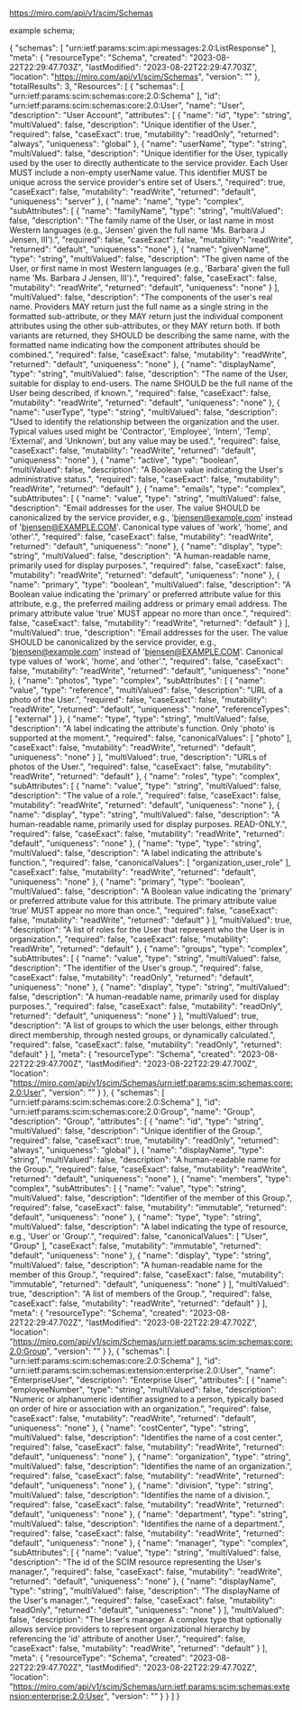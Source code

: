 
https://miro.com/api/v1/scim/Schemas

example schema;

{
    "schemas": [
        "urn:ietf:params:scim:api:messages:2.0:ListResponse"
    ],
    "meta": {
        "resourceType": "Schema",
        "created": "2023-08-22T22:29:47.703Z",
        "lastModified": "2023-08-22T22:29:47.703Z",
        "location": "https://miro.com/api/v1/scim/Schemas",
        "version": ""
    },
    "totalResults": 3,
    "Resources": [
        {
            "schemas": [
                "urn:ietf:params:scim:schemas:core:2.0:Schema"
            ],
            "id": "urn:ietf:params:scim:schemas:core:2.0:User",
            "name": "User",
            "description": "User Account",
            "attributes": [
                {
                    "name": "id",
                    "type": "string",
                    "multiValued": false,
                    "description": "Unique identifier of the User.",
                    "required": false,
                    "caseExact": true,
                    "mutability": "readOnly",
                    "returned": "always",
                    "uniqueness": "global"
                },
                {
                    "name": "userName",
                    "type": "string",
                    "multiValued": false,
                    "description": "Unique identifier for the User, typically used by the user to directly authenticate to the service provider. Each User MUST include a non-empty userName value. This identifier MUST be unique across the service provider's entire set of Users.",
                    "required": true,
                    "caseExact": false,
                    "mutability": "readWrite",
                    "returned": "default",
                    "uniqueness": "server"
                },
                {
                    "name": "name",
                    "type": "complex",
                    "subAttributes": [
                        {
                            "name": "familyName",
                            "type": "string",
                            "multiValued": false,
                            "description": "The family name of the User, or last name in most Western languages (e.g., 'Jensen' given the full name 'Ms. Barbara J Jensen, III').",
                            "required": false,
                            "caseExact": false,
                            "mutability": "readWrite",
                            "returned": "default",
                            "uniqueness": "none"
                        },
                        {
                            "name": "givenName",
                            "type": "string",
                            "multiValued": false,
                            "description": "The given name of the User, or first name in most Western languages (e.g., 'Barbara' given the full name 'Ms. Barbara J Jensen, III').",
                            "required": false,
                            "caseExact": false,
                            "mutability": "readWrite",
                            "returned": "default",
                            "uniqueness": "none"
                        }
                    ],
                    "multiValued": false,
                    "description": "The components of the user's real name. Providers MAY return just the full name as a single string in the formatted sub-attribute, or they MAY return just the individual component attributes using the other sub-attributes, or they MAY return both.  If both variants are returned, they SHOULD be describing the same name, with the formatted name indicating how the component attributes should be combined.",
                    "required": false,
                    "caseExact": false,
                    "mutability": "readWrite",
                    "returned": "default",
                    "uniqueness": "none"
                },
                {
                    "name": "displayName",
                    "type": "string",
                    "multiValued": false,
                    "description": "The name of the User, suitable for display to end-users.  The name SHOULD be the full name of the User being described, if known.",
                    "required": false,
                    "caseExact": false,
                    "mutability": "readWrite",
                    "returned": "default",
                    "uniqueness": "none"
                },
                {
                    "name": "userType",
                    "type": "string",
                    "multiValued": false,
                    "description": "Used to identify the relationship between the organization and the user. Typical values used might be 'Contractor', 'Employee', 'Intern', 'Temp', 'External', and 'Unknown', but any value may be used.",
                    "required": false,
                    "caseExact": false,
                    "mutability": "readWrite",
                    "returned": "default",
                    "uniqueness": "none"
                },
                {
                    "name": "active",
                    "type": "boolean",
                    "multiValued": false,
                    "description": "A Boolean value indicating the User's administrative status.",
                    "required": false,
                    "caseExact": false,
                    "mutability": "readWrite",
                    "returned": "default"
                },
                {
                    "name": "emails",
                    "type": "complex",
                    "subAttributes": [
                        {
                            "name": "value",
                            "type": "string",
                            "multiValued": false,
                            "description": "Email addresses for the user. The value SHOULD be canonicalized by the service provider, e.g., 'bjensen@example.com' instead of 'bjensen@EXAMPLE.COM'. Canonical type values of 'work', 'home', and 'other'.",
                            "required": false,
                            "caseExact": false,
                            "mutability": "readWrite",
                            "returned": "default",
                            "uniqueness": "none"
                        },
                        {
                            "name": "display",
                            "type": "string",
                            "multiValued": false,
                            "description": "A human-readable name, primarily used for display purposes.",
                            "required": false,
                            "caseExact": false,
                            "mutability": "readWrite",
                            "returned": "default",
                            "uniqueness": "none"
                        },
                        {
                            "name": "primary",
                            "type": "boolean",
                            "multiValued": false,
                            "description": "A Boolean value indicating the 'primary' or preferred attribute value for this attribute, e.g., the preferred mailing address or primary email address.  The primary attribute value 'true' MUST appear no more than once.",
                            "required": false,
                            "caseExact": false,
                            "mutability": "readWrite",
                            "returned": "default"
                        }
                    ],
                    "multiValued": true,
                    "description": "Email addresses for the user. The value SHOULD be canonicalized by the service provider, e.g., 'bjensen@example.com' instead of 'bjensen@EXAMPLE.COM'. Canonical type values of 'work', 'home', and 'other'.",
                    "required": false,
                    "caseExact": false,
                    "mutability": "readWrite",
                    "returned": "default",
                    "uniqueness": "none"
                },
                {
                    "name": "photos",
                    "type": "complex",
                    "subAttributes": [
                        {
                            "name": "value",
                            "type": "reference",
                            "multiValued": false,
                            "description": "URL of a photo of the User.",
                            "required": false,
                            "caseExact": false,
                            "mutability": "readWrite",
                            "returned": "default",
                            "uniqueness": "none",
                            "referenceTypes": [
                                "external"
                            ]
                        },
                        {
                            "name": "type",
                            "type": "string",
                            "multiValued": false,
                            "description": "A label indicating the attribute's function. Only 'photo' is supported at the moment.",
                            "required": false,
                            "canonicalValues": [
                                "photo"
                            ],
                            "caseExact": false,
                            "mutability": "readWrite",
                            "returned": "default",
                            "uniqueness": "none"
                        }
                    ],
                    "multiValued": true,
                    "description": "URLs of photos of the User.",
                    "required": false,
                    "caseExact": false,
                    "mutability": "readWrite",
                    "returned": "default"
                },
                {
                    "name": "roles",
                    "type": "complex",
                    "subAttributes": [
                        {
                            "name": "value",
                            "type": "string",
                            "multiValued": false,
                            "description": "The value of a role.",
                            "required": false,
                            "caseExact": false,
                            "mutability": "readWrite",
                            "returned": "default",
                            "uniqueness": "none"
                        },
                        {
                            "name": "display",
                            "type": "string",
                            "multiValued": false,
                            "description": "A human-readable name, primarily used for display purposes.  READ-ONLY.",
                            "required": false,
                            "caseExact": false,
                            "mutability": "readWrite",
                            "returned": "default",
                            "uniqueness": "none"
                        },
                        {
                            "name": "type",
                            "type": "string",
                            "multiValued": false,
                            "description": "A label indicating the attribute's function.",
                            "required": false,
                            "canonicalValues": [
                                "organization_user_role"
                            ],
                            "caseExact": false,
                            "mutability": "readWrite",
                            "returned": "default",
                            "uniqueness": "none"
                        },
                        {
                            "name": "primary",
                            "type": "boolean",
                            "multiValued": false,
                            "description": "A Boolean value indicating the 'primary' or preferred attribute value for this attribute.  The primary attribute value 'true' MUST appear no more than once.",
                            "required": false,
                            "caseExact": false,
                            "mutability": "readWrite",
                            "returned": "default"
                        }
                    ],
                    "multiValued": true,
                    "description": "A list of roles for the User that represent who the User is in organization.",
                    "required": false,
                    "caseExact": false,
                    "mutability": "readWrite",
                    "returned": "default"
                },
                {
                    "name": "groups",
                    "type": "complex",
                    "subAttributes": [
                        {
                            "name": "value",
                            "type": "string",
                            "multiValued": false,
                            "description": "The identifier of the User's group.",
                            "required": false,
                            "caseExact": false,
                            "mutability": "readOnly",
                            "returned": "default",
                            "uniqueness": "none"
                        },
                        {
                            "name": "display",
                            "type": "string",
                            "multiValued": false,
                            "description": "A human-readable name, primarily used for display purposes.",
                            "required": false,
                            "caseExact": false,
                            "mutability": "readOnly",
                            "returned": "default",
                            "uniqueness": "none"
                        }
                    ],
                    "multiValued": true,
                    "description": "A list of groups to which the user belongs, either through direct membership, through nested groups, or dynamically calculated.",
                    "required": false,
                    "caseExact": false,
                    "mutability": "readOnly",
                    "returned": "default"
                }
            ],
            "meta": {
                "resourceType": "Schema",
                "created": "2023-08-22T22:29:47.700Z",
                "lastModified": "2023-08-22T22:29:47.700Z",
                "location": "https://miro.com/api/v1/scim/Schemas/urn:ietf:params:scim:schemas:core:2.0:User",
                "version": ""
            }
        },
        {
            "schemas": [
                "urn:ietf:params:scim:schemas:core:2.0:Schema"
            ],
            "id": "urn:ietf:params:scim:schemas:core:2.0:Group",
            "name": "Group",
            "description": "Group",
            "attributes": [
                {
                    "name": "id",
                    "type": "string",
                    "multiValued": false,
                    "description": "Unique identifier of the Group.",
                    "required": false,
                    "caseExact": true,
                    "mutability": "readOnly",
                    "returned": "always",
                    "uniqueness": "global"
                },
                {
                    "name": "displayName",
                    "type": "string",
                    "multiValued": false,
                    "description": "A human-readable name for the Group.",
                    "required": false,
                    "caseExact": false,
                    "mutability": "readWrite",
                    "returned": "default",
                    "uniqueness": "none"
                },
                {
                    "name": "members",
                    "type": "complex",
                    "subAttributes": [
                        {
                            "name": "value",
                            "type": "string",
                            "multiValued": false,
                            "description": "Identifier of the member of this Group.",
                            "required": false,
                            "caseExact": false,
                            "mutability": "immutable",
                            "returned": "default",
                            "uniqueness": "none"
                        },
                        {
                            "name": "type",
                            "type": "string",
                            "multiValued": false,
                            "description": "A label indicating the type of resource, e.g., 'User' or 'Group'.",
                            "required": false,
                            "canonicalValues": [
                                "User",
                                "Group"
                            ],
                            "caseExact": false,
                            "mutability": "immutable",
                            "returned": "default",
                            "uniqueness": "none"
                        },
                        {
                            "name": "display",
                            "type": "string",
                            "multiValued": false,
                            "description": "A human-readable name for the member of this Group.",
                            "required": false,
                            "caseExact": false,
                            "mutability": "immutable",
                            "returned": "default",
                            "uniqueness": "none"
                        }
                    ],
                    "multiValued": true,
                    "description": "A list of members of the Group.",
                    "required": false,
                    "caseExact": false,
                    "mutability": "readWrite",
                    "returned": "default"
                }
            ],
            "meta": {
                "resourceType": "Schema",
                "created": "2023-08-22T22:29:47.702Z",
                "lastModified": "2023-08-22T22:29:47.702Z",
                "location": "https://miro.com/api/v1/scim/Schemas/urn:ietf:params:scim:schemas:core:2.0:Group",
                "version": ""
            }
        },
        {
            "schemas": [
                "urn:ietf:params:scim:schemas:core:2.0:Schema"
            ],
            "id": "urn:ietf:params:scim:schemas:extension:enterprise:2.0:User",
            "name": "EnterpriseUser",
            "description": "Enterprise User",
            "attributes": [
                {
                    "name": "employeeNumber",
                    "type": "string",
                    "multiValued": false,
                    "description": "Numeric or alphanumeric identifier assigned to a person, typically based on order of hire or association with an organization.",
                    "required": false,
                    "caseExact": false,
                    "mutability": "readWrite",
                    "returned": "default",
                    "uniqueness": "none"
                },
                {
                    "name": "costCenter",
                    "type": "string",
                    "multiValued": false,
                    "description": "Identifies the name of a cost center.",
                    "required": false,
                    "caseExact": false,
                    "mutability": "readWrite",
                    "returned": "default",
                    "uniqueness": "none"
                },
                {
                    "name": "organization",
                    "type": "string",
                    "multiValued": false,
                    "description": "Identifies the name of an organization.",
                    "required": false,
                    "caseExact": false,
                    "mutability": "readWrite",
                    "returned": "default",
                    "uniqueness": "none"
                },
                {
                    "name": "division",
                    "type": "string",
                    "multiValued": false,
                    "description": "Identifies the name of a division.",
                    "required": false,
                    "caseExact": false,
                    "mutability": "readWrite",
                    "returned": "default",
                    "uniqueness": "none"
                },
                {
                    "name": "department",
                    "type": "string",
                    "multiValued": false,
                    "description": "Identifies the name of a department.",
                    "required": false,
                    "caseExact": false,
                    "mutability": "readWrite",
                    "returned": "default",
                    "uniqueness": "none"
                },
                {
                    "name": "manager",
                    "type": "complex",
                    "subAttributes": [
                        {
                            "name": "value",
                            "type": "string",
                            "multiValued": false,
                            "description": "The id of the SCIM resource representing the User's manager.",
                            "required": false,
                            "caseExact": false,
                            "mutability": "readWrite",
                            "returned": "default",
                            "uniqueness": "none"
                        },
                        {
                            "name": "displayName",
                            "type": "string",
                            "multiValued": false,
                            "description": "The displayName of the User's manager.",
                            "required": false,
                            "caseExact": false,
                            "mutability": "readOnly",
                            "returned": "default",
                            "uniqueness": "none"
                        }
                    ],
                    "multiValued": false,
                    "description": "The User's manager.  A complex type that optionally allows service providers to represent organizational hierarchy by referencing the 'id' attribute of another User.",
                    "required": false,
                    "caseExact": false,
                    "mutability": "readWrite",
                    "returned": "default"
                }
            ],
            "meta": {
                "resourceType": "Schema",
                "created": "2023-08-22T22:29:47.702Z",
                "lastModified": "2023-08-22T22:29:47.702Z",
                "location": "https://miro.com/api/v1/scim/Schemas/urn:ietf:params:scim:schemas:extension:enterprise:2.0:User",
                "version": ""
            }
        }
    ]
}